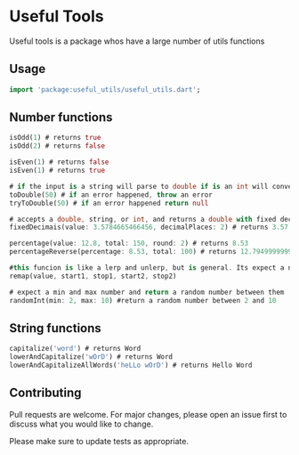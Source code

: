 # Useful Tools

Useful tools is a package whos have a large number of utils functions

## Usage

```dart
import 'package:useful_utils/useful_utils.dart';
```

## Number functions

```dart
isOdd(1) # returns true
isOdd(2) # returns false

isEven(1) # returns false
isEven(1) # returns true

# if the input is a string will parse to double if is an int will convert to double if is a double will return the original input
toDouble(50) # if an error happened, throw an error
tryToDouble(50) # if an error happened return null

# accepts a double, string, or int, and returns a double with fixed decimal places
fixedDecimais(value: 3.5784665466456, decimalPlaces: 2) # returns 3.57

percentage(value: 12.8, total: 150, round: 2) # returns 8.53
percentageReverse(percentage: 8.53, total: 100) # returns 12.794999999999998

#this funcion is like a lerp and unlerp, but is general. Its expect a number and a range for interpolate, after the result is interpolated with a second range
remap(value, start1, stop1, start2, stop2)

# expect a min and max number and return a random number between them
randomInt(min: 2, max: 10) #return a random number between 2 and 10
```

## String functions

```dart
capitalize('word') # returns Word
lowerAndCapitalize('wOrD') # returns Word
lowerAndCapitalizeAllWords('heLLo wOrD') # returns Hello Word
```

## Contributing

Pull requests are welcome. For major changes, please open an issue first to discuss what you would like to change.

Please make sure to update tests as appropriate.
